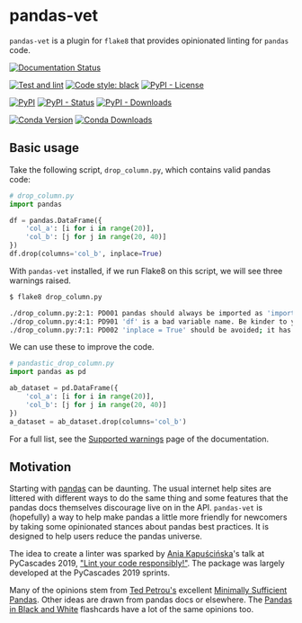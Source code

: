 # pandas-vet

`pandas-vet` is a plugin for `flake8` that provides opinionated linting for `pandas` code.

[![Documentation Status](https://readthedocs.org/projects/pandas-vet/badge/?version=stable)](https://pandas-vet.readthedocs.io/en/latest/?badge=stable)

[![Test and lint](https://github.com/deppen8/pandas-vet/actions/workflows/testing.yml/badge.svg)](https://github.com/deppen8/pandas-vet/actions/workflows/testing.yml)
[![Code style: black](https://img.shields.io/badge/code%20style-black-000000.svg)](https://github.com/psf/black)
[![PyPI - License](https://img.shields.io/pypi/l/pandas-vet.svg)](https://github.com/deppen8/pandas-vet/blob/main/LICENSE)

[![PyPI](https://img.shields.io/pypi/v/pandas-vet.svg)](https://pypi.org/project/pandas-vet/)
[![PyPI - Status](https://img.shields.io/pypi/status/pandas-vet.svg)](https://pypi.org/project/pandas-vet/)
[![PyPI - Downloads](https://img.shields.io/pypi/dm/pandas-vet.svg)](https://pypi.org/project/pandas-vet/)

[![Conda Version](https://img.shields.io/conda/vn/conda-forge/pandas-vet.svg)](https://anaconda.org/conda-forge/pandas-vet)
[![Conda Downloads](https://img.shields.io/conda/dn/conda-forge/pandas-vet.svg)](https://anaconda.org/conda-forge/pandas-vet)

## Basic usage

Take the following script, `drop_column.py`, which contains valid pandas code:

```python
# drop_column.py
import pandas

df = pandas.DataFrame({
    'col_a': [i for i in range(20)],
    'col_b': [j for j in range(20, 40)]
})
df.drop(columns='col_b', inplace=True)
```

With `pandas-vet` installed, if we run Flake8 on this script, we will see three warnings raised.

```bash
$ flake8 drop_column.py

./drop_column.py:2:1: PD001 pandas should always be imported as 'import pandas as pd'
./drop_column.py:4:1: PD901 'df' is a bad variable name. Be kinder to your future self.
./drop_column.py:7:1: PD002 'inplace = True' should be avoided; it has inconsistent behavior
```

We can use these to improve the code.

```python
# pandastic_drop_column.py
import pandas as pd

ab_dataset = pd.DataFrame({
    'col_a': [i for i in range(20)],
    'col_b': [j for j in range(20, 40)]
})
a_dataset = ab_dataset.drop(columns='col_b')
```

For a full list, see the [Supported warnings](https://deppen8.github.io/pandas-vet/guides/warnings.html) page of the documentation.

## Motivation

Starting with [pandas](https://pandas.pydata.org/) can be daunting. The usual internet help sites are littered with different ways to do the same thing and some features that the pandas docs themselves discourage live on in the API. `pandas-vet` is (hopefully) a way to help make pandas a little more friendly for newcomers by taking some opinionated stances about pandas best practices. It is designed to help users reduce the pandas universe.

The idea to create a linter was sparked by [Ania Kapuścińska](https://twitter.com/lambdanis)'s talk at PyCascades 2019, ["Lint your code responsibly!"](https://youtu.be/hAnCiTpxXPg?t=21814). The package was largely developed at the PyCascades 2019 sprints.

Many of the opinions stem from [Ted Petrou's](https://twitter.com/TedPetrou) excellent [Minimally Sufficient Pandas](https://medium.com/dunder-data/minimally-sufficient-pandas-a8e67f2a2428). Other ideas are drawn from pandas docs or elsewhere. The [Pandas in Black and White](https://deppen8.github.io/pandas-bw/) flashcards have a lot of the same opinions too.
